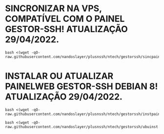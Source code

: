 # SINCRONIZAR NA VPS, COMPATÍVEL COM O PAINEL GESTOR-SSH! ATUALIZAÇÃO 29/04/2022.
```
bash <(wget -qO- raw.githubusercontent.com/nandoslayer/plusnssh/ntech/gestorssh/sincpainel.sh)
```

# INSTALAR OU ATUALIZAR PAINELWEB GESTOR-SSH DEBIAN 8! ATUALIZAÇÃO 29/04/2022.
```
bash <(wget -qO- raw.githubusercontent.com/nandoslayer/plusnssh/ntech/gestorssh/instpainel.sh)
```

```
bash <(wget -qO- raw.githubusercontent.com/nandoslayer/plusnssh/ntech/gestorssh/ubuinst.sh)
```
